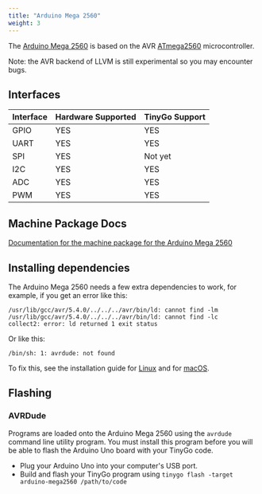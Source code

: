 ```yaml
---
title: "Arduino Mega 2560"
weight: 3
---
```


The [Arduino Mega 2560](https://store.arduino.cc/arduino-mega-2560-rev3) is based on the AVR [ATmega2560](https://www.microchip.com/wwwproducts/en/ATmega2560) microcontroller.

Note: the AVR backend of LLVM is still experimental so you may encounter bugs.

## Interfaces

| Interface | Hardware Supported | TinyGo Support |
| --------- | ------------- | ----- |
| GPIO      | YES | YES |
| UART      | YES | YES |
| SPI      | YES | Not yet |
| I2C      | YES | YES |
| ADC      | YES | YES |
| PWM      | YES | YES |

## Machine Package Docs

[Documentation for the machine package for the Arduino Mega 2560](../machine/arduino-mega2560)

## Installing dependencies

The Arduino Mega 2560 needs a few extra dependencies to work, for example, if you get an error like this:

```text
/usr/lib/gcc/avr/5.4.0/../../../avr/bin/ld: cannot find -lm
/usr/lib/gcc/avr/5.4.0/../../../avr/bin/ld: cannot find -lc
collect2: error: ld returned 1 exit status
```

Or like this:

```text
/bin/sh: 1: avrdude: not found
```

To fix this, see the installation guide for [Linux](../../getting-started/linux/#avr-arduino) and for [macOS](../../getting-started/macos/#avr-arduino).

## Flashing

### AVRDude

Programs are loaded onto the Arduino Mega 2560 using the `avrdude` command line utility program. You must install this program before you will be able to flash the Arduino Uno board with your TinyGo code.

- Plug your Arduino Uno into your computer's USB port.
- Build and flash your TinyGo program using `tinygo flash -target arduino-mega2560 /path/to/code`
